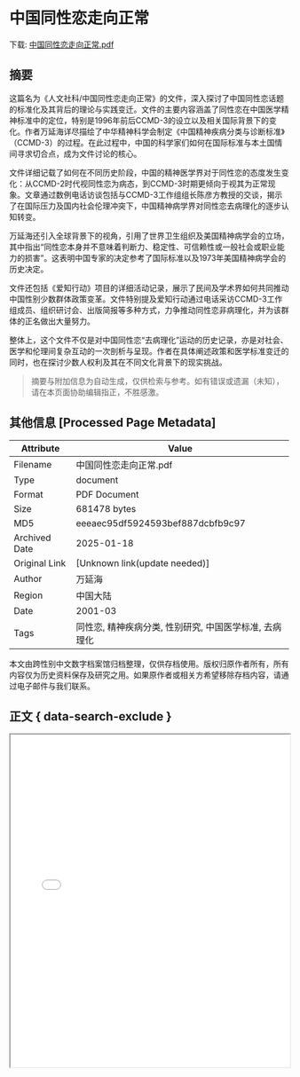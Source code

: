# 中国同性恋走向正常

<!-- tcd_download_link -->
下载: <a href="../中国同性恋走向正常.pdf" download>中国同性恋走向正常.pdf</a>
<!-- tcd_download_link_end -->

## 摘要

<!-- tcd_abstract -->
这篇名为《人文社科/中国同性恋走向正常》的文件，深入探讨了中国同性恋话题的标准化及其背后的理论与实践变迁。文件的主要内容涵盖了同性恋在中国医学精神标准中的定位，特别是1996年前后CCMD-3的设立以及相关国际背景下的变化。作者万延海详尽描绘了中华精神科学会制定《中国精神疾病分类与诊断标准》（CCMD-3）的过程。在此过程中，中国的科学家们如何在国际标准与本土国情间寻求切合点，成为文件讨论的核心。

文件详细记载了如何在不同历史阶段，中国的精神医学界对于同性恋的态度发生变化：从CCMD-2时代视同性恋为病态，到CCMD-3时期更倾向于视其为正常现象。文章通过数例电话访谈包括与CCMD-3工作组组长陈彦方教授的交谈，揭示了在国际压力及国内社会伦理冲突下，中国精神病学界对同性恋去病理化的逐步认知转变。

万延海还引入全球背景下的视角，引用了世界卫生组织及美国精神病学会的立场，其中指出“同性恋本身并不意味着判断力、稳定性、可信赖性或一般社会或职业能力的损害”。这表明中国专家的决定参考了国际标准以及1973年美国精神病学会的历史决定。

文件还包括《爱知行动》项目的详细活动记录，展示了民间及学术界如何共同推动中国性别少数群体政策变革。文件特别提及爱知行动通过电话采访CCMD-3工作组成员、组织研讨会、出版简报等多种方式，力争推动同性恋非病理化，并为该群体的正名做出大量努力。

整体上，这个文件不仅是对中国同性恋“去病理化”运动的历史记录，亦是对社会、医学和伦理间复杂互动的一次剖析与呈现。作者在具体阐述政策和医学标准变迁的同时，也在探讨少数人权利及其在不同文化背景下的现实挑战。

<!-- tcd_abstract_end -->

> 摘要与附加信息为自动生成，仅供检索与参考。如有错误或遗漏（未知），请在本页面协助编辑指正，不胜感激。

## 其他信息 [Processed Page Metadata]

| Attribute       | Value                                  |
|-----------------|----------------------------------------|
| Filename        | 中国同性恋走向正常.pdf                             |
| Type            | document                                 |
| Format          | PDF Document                               |
| Size            | 681478 bytes                           |
| MD5             | eeeaec95df5924593bef887dcbfb9c97                                  |
| Archived Date   | 2025-01-18                             |
| Original Link   | [Unknown link(update needed)]                         |
| Author          | 万延海                               |
| Region          | 中国大陆                               |
| Date            | 2001-03                                 |
| Tags            | 同性恋, 精神疾病分类, 性别研究, 中国医学标准, 去病理化                                 |

本文由跨性别中文数字档案馆归档整理，仅供存档使用。版权归原作者所有，所有内容仅为历史资料保存及研究之用。如果原作者或相关方希望移除存档内容，请通过电子邮件与我们联系。

## 正文 { data-search-exclude }

<!-- tcd_main_text -->
<iframe src="../中国同性恋走向正常.pdf" width="100%" height="600px">
    <p>无法显示PDF，请下载查看。</p>
</iframe>
<!-- tcd_main_text_end -->

